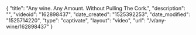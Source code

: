 {
    "title": "Any wine. Any Amount. Without Pulling The Cork.",
    "description": "",
    "videoid": "162898437",
    "date_created": "1525392253",
    "date_modified": "1525714220",
    "type": "captivate",
    "layout": "video",
    "url": "\/v\/any-wine\/162898437"
}